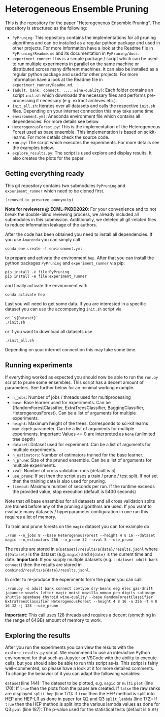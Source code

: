 # Heterogeneous Ensemble Pruning

This is the repository for the paper "Heterogeneous Ensemble Pruning". The repository is structured as the following:

- `PyPruning`: This repository contains the implementations for all pruning algorithms and can be installed as a regular python package and used in other projects. For more information have a look at the Readme file in `PyPruning/Readme.md` and its documentation in `PyPruning/docs`.
- `experiment_runner`: This is a simple package / script which can be used to run multiple experiments in parallel on the same machine or distributed across many different machines. It can also be installed as a regular python package and used for other projects. For more information have a look at the Readme file in `experiment_runner/Readme.md`.
- `{adult, bank, connect, ..., wine-quality}`: Each folder contains an script `init.sh` which downloads the necessary files and performs pre-processing if necessary (e.g. extract archives etc.). 
- `init_all.sh`: Iterates over all datasets and calls the respective `init.sh` files. Depending on your internet connection this may take some time
- `environment.yml`: Anaconda environment file which contains all dependencies. For more details see below
- `HeterogenousForest.py`: This is the implementation of the Heterogeneous Forest used as base ensemble. This implementation is based on scikit-learns. For more details check the source code.
- `run.py`: The script which executes the experiments. For more details see the examples below.
- `explore_results.py`: The script is used explore and display results. It also creates the plots for the paper.

## Getting everything ready

This git repository contains two submodules `PyPruning` and `experiment_runner` which need to be cloned first. 

    (removed to preserve anonymity)

**Note for reviewers @ ECML-PKDD2020**: For your convenience and to not break the double-blind reviewing process, we already included all submodules in this submission. Additionally, we deleted all git-related files to reduce information leakage of the authors.

After the code has been obtained you need to install all dependencies. If you use `Anaconda` you can simply call

    conda env create -f environment.yml

to prepare and activate the environment `hep`. After that you can install the python packages `PyPruning` and `experiment_runner` via pip:

    pip install -e file:PyPruning
    pip install -e file:experiment_runner

and finally activate the environment with

    conda activate hep

Last you will need to get some data. If you are interested in a specific dataset you can use the accompanying `init.sh` script via

    cd `${Dataset}`
    ./init.sh

or if you want to download all datasets use

    ./init_all.sh

Depending on your internet connection this may take some time.

## Running experiments

If everything worked as expected you should now be able to run the `run.py` script to prune some ensembles. This script has a decent amount of parameters. See further below for an minimal working example.

- `n_jobs`: Number of jobs / threads used for multiprocessing
- `base`: Base learner used for experiments. Can be {RandomForestClassifier, ExtraTreesClassifier, BaggingClassifier, HeterogenousForest}. Can be a list of arguments for multiple experiments. 
- `height`: Maximum height of the trees. Corresponds to sci-kit learns `max_depth` parameter. Can be a list of arguments for multiple experiments. Important: Values <= 0 are interpreted as `None` (unlimited tree depth)
- `dataset`: Dataset used for experiment. Can be a list of arguments for multiple experiments. 
- `n_estimators`: Number of estimators trained for the base learner.
- `n_prune`: Size of the pruned ensemble. Can be a list of arguments for multiple experiments. 
- `xval`: Number of cross validation runs (default is 5)
- `use_prune`: If set then the script uses a train / prune / test split. If not set then the training data is also used for pruning.
- `timeout`: Maximum number of seconds per run. If the runtime exceeds the provided value, stop execution (default is 5400 seconds)

Note that _all_ base ensembles for all datasets and all cross validation splits are trained before any of the pruning algorithms are used. If you want to evaluate many datasets / hyperparameter configuration in one run this requires a lot of memory. 

To train and prune forests on the `magic` dataset you can for example do

    ./run --n_jobs 8 --base HeterogenousForest --height 4 8 16 --dataset magic --n_estimators 256 --n_prune 32 --xval 5 --use_prune

The results are stored in `${Dataset}/results/${date}/results.jsonl` where `${Dataset}` is the dataset (e.g. `magic`) and `${date}` is the current time and date. **Important:** If you supply multiple datasets (e.g. `--dataset adult bank connect`) then the results are stored in `combined/results/${date}/results.jsonl`.

In order to re-produce the experiments form the paper you can call:

    ./run.py -d adult bank connect covtype dry-beans eeg elec gas-drift japanese-vowels letter magic mnist mozilla nomao pen-digits satimage shuttle spambase thyroid wine-quality --base RandomForestClassifier ExtraTreesClassifier HeterogenousForest --height 4 8 16 -n 256 -T 4 8 16 32 -j 128 --use_prune

**Important:** This call uses 128 threads and requires a decent (something in the range of 64GB) amount of memory to work. 

## Exploring the results

After you run the experiments you can view the results with the `explore_results.py` script. We recommend to use an interactive Python environment for that such as Jupyter or VSCode with the ability to execute cells, but you should also be able to run this script as-is. This script is fairly well-commented, so please have a look at it for more detailed comments. To change the behavior of it you can adapt the following variables:

`dataset`(line 144): The dataset to be plotted, e.g. `magic` or `multi`
`plot` (line 170): If `true` then the plots from the paper are created. If `false` the raw ranks are displayed
`split_hep` (line 171): If `true` then the HEP method is split into HEP and HEP-LR as done in paper for Q2 and Q3
`split_lambda` (line 172): If `true` then the HEP method is split into the various lambda values as done for Q3
`pval` (line 187): The p-value used for the statistical tests (default is `0.05`)

